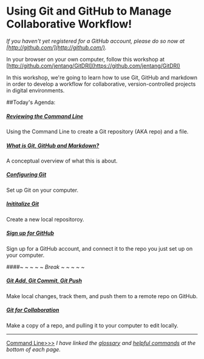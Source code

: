 # Using Git and GitHub to Manage Collaborative Workflow!

*If you haven't yet registered for a GitHub account, please do so now at [http://github.com/](http://github.com/).*

In your browser on your own computer, follow this workshop at [http://github.com/jentang/GitDRI](https://github.com/jentang/GitDRI)

In this workshop, we're going to learn how to use Git, GitHub and markdown in order to develop a workflow for collaborative, version-controlled projects in digital environments. 

##Today's Agenda:

##### [Reviewing the Command Line](commandline.md)
Using the Command Line to create a Git repository (AKA repo) and a file. 

##### [What is Git, GitHub and Markdown?](concept.md)
A conceptual overview of what this is about.

##### [Configuring Git](gitconfig.md)
Set up Git on your computer.

##### [Inititalize Git](gitinit.md)
Create a new local repositoroy.

##### [Sign up for GitHub](github.md)
Sign up for a GitHub account, and connect it to the repo you just set up on your computer.

####~ ~ ~ ~ ~ _Break_ ~ ~ ~ ~ ~

##### [Git Add, Git Commit, Git Push](gitaction.md)
Make local changes, track them, and push them to a remote repo on GitHub.

##### [Git for Collaboration](gitpull.md)
Make a copy of a repo, and pulling it to your computer to edit locally.

---
[Command Line>>>](commnandline.md)
_I have linked the [glossary](glossary.md) and [helpful commands](helpfulcommands.md) at the bottom of each page._
